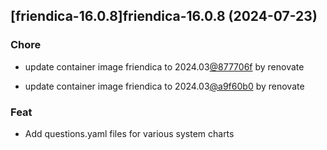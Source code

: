 

## [friendica-16.0.8]friendica-16.0.8 (2024-07-23)

### Chore



- update container image friendica to 2024.03[@877706f](https://github.com/877706f) by renovate

- update container image friendica to 2024.03[@a9f60b0](https://github.com/a9f60b0) by renovate

### Feat



- Add questions.yaml files for various system charts